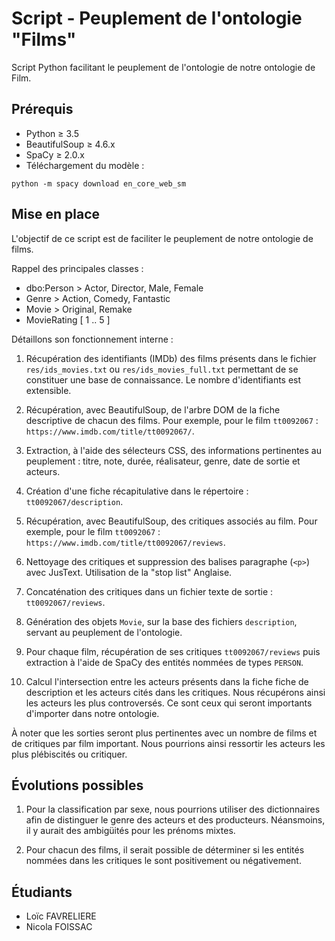 # Script - Peuplement de l'ontologie "Films"

Script Python facilitant le peuplement de l'ontologie de notre ontologie de Film.

## Prérequis

* Python ≥ 3.5
* BeautifulSoup ≥ 4.6.x
* SpaCy ≥ 2.0.x
* Téléchargement du modèle :

```console
python -m spacy download en_core_web_sm
```

## Mise en place

L'objectif de ce script est de faciliter le peuplement de notre ontologie de films.

Rappel des principales classes :

* dbo:Person > Actor, Director, Male, Female
* Genre > Action, Comedy, Fantastic
* Movie > Original, Remake
* MovieRating [ 1 .. 5 ]

Détaillons son fonctionnement interne :

1. Récupération des identifiants (IMDb) des films présents dans le fichier `res/ids_movies.txt` ou `res/ids_movies_full.txt` permettant de se constituer une base de connaissance. Le nombre d'identifiants est extensible.

2. Récupération, avec BeautifulSoup, de l'arbre DOM de la fiche descriptive de chacun des films. Pour exemple, pour le film `tt0092067` : `https://www.imdb.com/title/tt0092067/`.

3. Extraction, à l'aide des sélecteurs CSS, des informations pertinentes au peuplement : titre, note, durée, réalisateur, genre, date de sortie et acteurs.

4. Création d'une fiche récapitulative dans le répertoire : `tt0092067/description`.

5. Récupération, avec BeautifulSoup, des critiques associés au film. Pour exemple, pour le film `tt0092067` : `https://www.imdb.com/title/tt0092067/reviews`.

6. Nettoyage des critiques et suppression des balises paragraphe (`<p>`) avec JusText. Utilisation de la "stop list" Anglaise.

7. Concaténation des critiques dans un fichier texte de sortie : `tt0092067/reviews`.

8. Génération des objets `Movie`, sur la base des fichiers `description`, servant au peuplement de l'ontologie.

9. Pour chaque film, récupération de ses critiques `tt0092067/reviews` puis extraction à l'aide de SpaCy des entités nommées de types `PERSON`.

10. Calcul l'intersection entre les acteurs présents dans la fiche fiche de description et les acteurs cités dans les critiques. Nous récupérons ainsi les acteurs les plus controversés. Ce sont ceux qui seront importants d'importer dans notre ontologie.

À noter que les sorties seront plus pertinentes avec un nombre de films et de critiques par film important. Nous pourrions ainsi ressortir les acteurs les plus plébiscités ou critiquer.

## Évolutions possibles

1. Pour la classification par sexe, nous pourrions utiliser des dictionnaires afin de distinguer le genre des acteurs et des producteurs. Néansmoins, il y aurait des ambigüités pour les prénoms mixtes.

2. Pour chacun des films, il serait possible de déterminer si les entités nommées dans les critiques le sont positivement ou négativement.

## Étudiants

* Loïc FAVRELIERE
* Nicola FOISSAC
